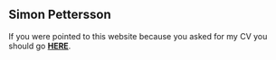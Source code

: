 ## Simon Pettersson

If you were pointed to this website because you asked for my CV you should go **[HERE](/cv)**.

